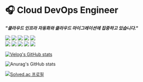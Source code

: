 # 🎧 Cloud DevOps Engineer

***"클라우드 인프라 자동화와 클라우드 마이그레이션에 집중하고 있습니다."***

<img src="https://img.shields.io/badge/Terraform-00B95F?style=flat-square&logo=Terraform&logoColor=7B42BC"> <img src="https://img.shields.io/badge/Consul-00B95F?style=flat-square&logo=Consul&logoColor=F24C53"> <img src="https://img.shields.io/badge/Jenkins-00B95F?style=flat-square&logo=Jenkins&logoColor=D24939"> <img src="https://img.shields.io/badge/Grafana-00B95F?style=flat-square&logo=Grafana&logoColor=F46800"> <img src="https://img.shields.io/badge/Docker-00B95F?style=flat-square&logo=Docker&logoColor=2496ED">
<br/>
<img src="https://img.shields.io/badge/Kubernetes-00B95F?style=flat-square&logo=Kubernetes&logoColor=326CE5"/>  <img src="https://img.shields.io/badge/AWS-00B95F?style=flat-square&logo=Amazon AWS&logoColor=232F3E">  <img src="https://img.shields.io/badge/Azure-00B95F?style=flat-square&logo=Microsoft Azure&logoColor=0078D4"> <img src="https://img.shields.io/badge/Kafka-00B95F?style=flat-square&logo=Apache Kafka&logoColor=231F20">  <img src="https://img.shields.io/badge/Ansible-00B95F?style=flat-square&logo=Ansible&logoColor=EE0000">  


[![Velog's GitHub stats](https://velog-readme-stats.vercel.app/api?name=orpsh1941&color=dark)](https://velog.io/@orpsh1941/Azure-Landing-Zone)

![Anurag's GitHub stats](https://github-readme-stats.vercel.app/api?username=ShinhyeongPark&show_icons=true&theme=vue-dark)

[![Solved.ac
프로필](http://mazassumnida.wtf/api/v2/generate_badge?boj=orpsh1941)](https://solved.ac/orpsh1941)
